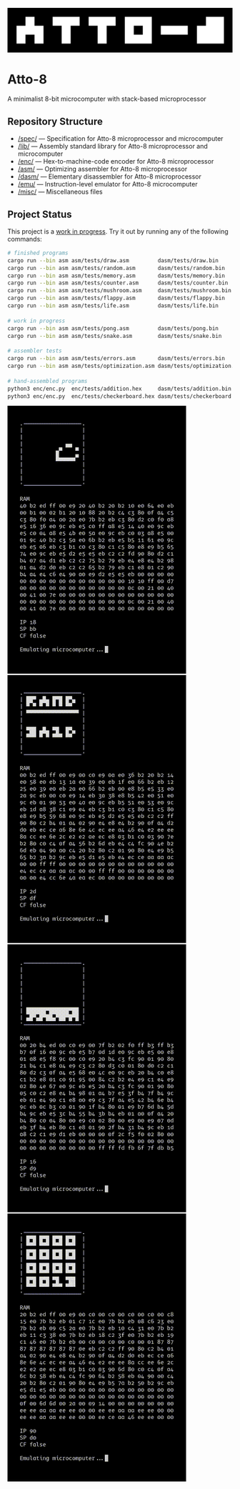 ![Atto-8 Banner](misc/assets/banner.png)

# Atto-8

A minimalist 8-bit microcomputer with stack-based microprocessor

## Repository Structure

- [/spec/](spec/) &mdash; Specification for Atto-8 microprocessor and microcomputer
- [/lib/](lib/) &mdash; Assembly standard library for Atto-8 microprocessor and microcomputer
- [/enc/](enc/) &mdash; Hex-to-machine-code encoder for Atto-8 microprocessor
- [/asm/](asm/) &mdash; Optimizing assembler for Atto-8 microprocessor
- [/dasm/](dasm/) &mdash; Elementary disassembler for Atto-8 microprocessor
- [/emu/](emu/) &mdash; Instruction-level emulator for Atto-8 microcomputer
- [/misc/](misc/) &mdash; Miscellaneous files

## Project Status

This project is a [work in progress](TODO.md). Try it out by running any of the following commands:

```bash
# finished programs
cargo run --bin asm asm/tests/draw.asm         dasm/tests/draw.bin         && cargo run --bin dasm dasm/tests/draw.bin         asm/tests/dasm/draw.asm         && cargo run --bin asm asm/tests/dasm/draw.asm         emu/tests/draw.bin         && cargo run --bin emu emu/tests/draw.bin
cargo run --bin asm asm/tests/random.asm       dasm/tests/random.bin       && cargo run --bin dasm dasm/tests/random.bin       asm/tests/dasm/random.asm       && cargo run --bin asm asm/tests/dasm/random.asm       emu/tests/random.bin       && cargo run --bin emu emu/tests/random.bin
cargo run --bin asm asm/tests/memory.asm       dasm/tests/memory.bin       && cargo run --bin dasm dasm/tests/memory.bin       asm/tests/dasm/memory.asm       && cargo run --bin asm asm/tests/dasm/memory.asm       emu/tests/memory.bin       && cargo run --bin emu emu/tests/memory.bin
cargo run --bin asm asm/tests/counter.asm      dasm/tests/counter.bin      && cargo run --bin dasm dasm/tests/counter.bin      asm/tests/dasm/counter.asm      && cargo run --bin asm asm/tests/dasm/counter.asm      emu/tests/counter.bin      && cargo run --bin emu emu/tests/counter.bin
cargo run --bin asm asm/tests/mushroom.asm     dasm/tests/mushroom.bin     && cargo run --bin dasm dasm/tests/mushroom.bin     asm/tests/dasm/mushroom.asm     && cargo run --bin asm asm/tests/dasm/mushroom.asm     emu/tests/mushroom.bin     && cargo run --bin emu emu/tests/mushroom.bin
cargo run --bin asm asm/tests/flappy.asm       dasm/tests/flappy.bin       && cargo run --bin dasm dasm/tests/flappy.bin       asm/tests/dasm/flappy.asm       && cargo run --bin asm asm/tests/dasm/flappy.asm       emu/tests/flappy.bin       && cargo run --bin emu emu/tests/flappy.bin
cargo run --bin asm asm/tests/life.asm         dasm/tests/life.bin         && cargo run --bin dasm dasm/tests/life.bin         asm/tests/dasm/life.asm         && cargo run --bin asm asm/tests/dasm/life.asm         emu/tests/life.bin         && cargo run --bin emu emu/tests/life.bin

# work in progress
cargo run --bin asm asm/tests/pong.asm         dasm/tests/pong.bin         && cargo run --bin dasm dasm/tests/pong.bin         asm/tests/dasm/pong.asm         && cargo run --bin asm asm/tests/dasm/pong.asm         emu/tests/pong.bin         && cargo run --bin emu emu/tests/pong.bin
cargo run --bin asm asm/tests/snake.asm        dasm/tests/snake.bin        && cargo run --bin dasm dasm/tests/snake.bin        asm/tests/dasm/snake.asm        && cargo run --bin asm asm/tests/dasm/snake.asm        emu/tests/snake.bin        && cargo run --bin emu emu/tests/snake.bin

# assembler tests
cargo run --bin asm asm/tests/errors.asm       dasm/tests/errors.bin       && cargo run --bin dasm dasm/tests/errors.bin       asm/tests/dasm/errors.asm       && cargo run --bin asm asm/tests/dasm/errors.asm       emu/tests/errors.bin       && cargo run --bin emu emu/tests/errors.bin
cargo run --bin asm asm/tests/optimization.asm dasm/tests/optimization.bin && cargo run --bin dasm dasm/tests/optimization.bin asm/tests/dasm/optimization.asm && cargo run --bin asm asm/tests/dasm/optimization.asm emu/tests/optimization.bin && cargo run --bin emu emu/tests/optimization.bin

# hand-assembled programs
python3 enc/enc.py  enc/tests/addition.hex     dasm/tests/addition.bin     && cargo run --bin dasm dasm/tests/addition.bin     asm/tests/dasm/addition.asm     && cargo run --bin asm asm/tests/dasm/addition.asm     emu/tests/addition.bin     && cargo run --bin emu emu/tests/addition.bin
python3 enc/enc.py  enc/tests/checkerboard.hex dasm/tests/checkerboard.bin && cargo run --bin dasm dasm/tests/checkerboard.bin asm/tests/dasm/checkerboard.asm && cargo run --bin asm asm/tests/dasm/checkerboard.asm emu/tests/checkerboard.bin && cargo run --bin emu emu/tests/checkerboard.bin
```

![Game of Life Demo](misc/assets/life.gif) ![Random Number Generator Demo](misc/assets/random.gif) ![Flappy Bird Demo](misc/assets/flappy.gif) ![Infinite Counter Demo](misc/assets/counter.gif)
